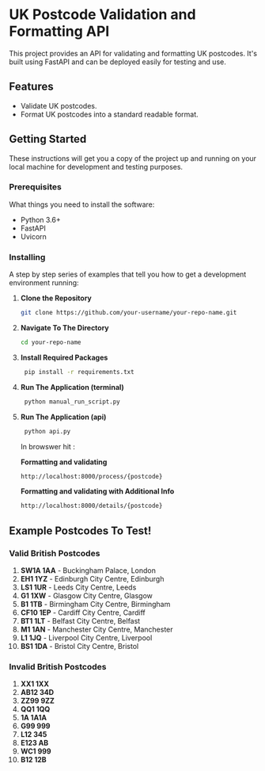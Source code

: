 # UK Postcode Validation and Formatting API

This project provides an API for validating and formatting UK postcodes. It's built using FastAPI and can be deployed easily for testing and use.

## Features

- Validate UK postcodes.
- Format UK postcodes into a standard readable format.

## Getting Started

These instructions will get you a copy of the project up and running on your local machine for development and testing purposes.

### Prerequisites

What things you need to install the software:

- Python 3.6+
- FastAPI
- Uvicorn

### Installing

A step by step series of examples that tell you how to get a development environment running:

1. **Clone the Repository**

   ```sh
   git clone https://github.com/your-username/your-repo-name.git
   ```

2. **Navigate To The Directory**
   ```sh
   cd your-repo-name
   ```
3. **Install Required Packages**
   ```sh
    pip install -r requirements.txt
   ```
4. **Run The Application (terminal)**

   ```sh
    python manual_run_script.py
   ```

5. **Run The Application (api)**

   ```sh
    python api.py
   ```

   In browswer hit :

   **Formatting and validating**

   ```sh
   http://localhost:8000/process/{postcode}
   ```

   **Formatting and validating with Additional Info**

   ```sh
   http://localhost:8000/details/{postcode}
   ```

## Example Postcodes To Test!

### Valid British Postcodes

1. **SW1A 1AA** - Buckingham Palace, London
2. **EH1 1YZ** - Edinburgh City Centre, Edinburgh
3. **LS1 1UR** - Leeds City Centre, Leeds
4. **G1 1XW** - Glasgow City Centre, Glasgow
5. **B1 1TB** - Birmingham City Centre, Birmingham
6. **CF10 1EP** - Cardiff City Centre, Cardiff
7. **BT1 1LT** - Belfast City Centre, Belfast
8. **M1 1AN** - Manchester City Centre, Manchester
9. **L1 1JQ** - Liverpool City Centre, Liverpool
10. **BS1 1DA** - Bristol City Centre, Bristol

### Invalid British Postcodes

1. **XX1 1XX**
2. **AB12 34D**
3. **ZZ99 9ZZ**
4. **QQ1 1QQ**
5. **1A 1A1A**
6. **G99 999**
7. **L12 345**
8. **E123 AB**
9. **WC1 999**
10. **B12 12B**
